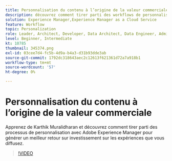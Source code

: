 ```yaml
---
title: Personnalisation du contenu à l’origine de la valeur commerciale
description: découvrez comment tirer parti des workflows de personnalisation avec Adobe Experience Manager pour générer un meilleur retour sur investissement sur les expériences que vous diffusez.
solution: Experience Manager,Experience Manager as a Cloud Service
feature: Workflow
topic: Personalization
role: Leader, Architect, Developer, Data Architect, Data Engineer, Admin, User
level: Beginner, Intermediate
kt: 10785
thumbnail: 345374.png
exl-id: 03cee7d4-fc5b-4d9a-b4a3-d31b93dde3ab
source-git-commit: 1792dc318643aec2c12613f621361d72a7a918b1
workflow-type: tm+mt
source-wordcount: '57'
ht-degree: 0%

---
```


# Personnalisation du contenu à l’origine de la valeur commerciale

Apprenez de Karthik Muralidharan et découvrez comment tirer parti des processus de personnalisation avec Adobe Experience Manager pour générer un meilleur retour sur investissement sur les expériences que vous diffusez.

>[!VIDEO](https://video.tv.adobe.com/v/345374/?quality=12&learn=on)

